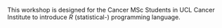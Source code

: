 This workshop is designed for the Cancer MSc Students in UCL Cancer Institute to introduce *R* (statistical-) programming language.